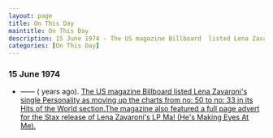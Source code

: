 ```yaml
---
layout: page
title: On This Day
maintitle: On This Day
description: 15 June 1974 - The US magazine Billboard  listed Lena Zavaroni's single Personality as moving up the charts from number 50 to number 33 in its Hits of the World section.The magazine also featured a full page advert for the Stax release of Lena Zavaroni's LP Ma! (He's Making Eyes At Me).
categories: [On This Day]
---
```


### 15 June 1974
* —— (<span id="age"></span> years ago). [The US magazine Billboard  listed Lena Zavaroni's single Personality as moving up the charts from no: 50 to no: 33 in its Hits of the World section.The magazine also featured a full page advert for the Stax release of Lena Zavaroni's LP Ma! (He's Making Eyes At Me).](/newspapers/billboard/1974/06/15/billboard.html)

<!-- Script for calculating number of years ago -->
<script>
var dob = '19740615';
var year = Number(dob.substr(0, 4));
var month = Number(dob.substr(4, 2)) - 1;
var day = Number(dob.substr(6, 2));
var today = new Date();
var age = today.getFullYear() - year;
if (today.getMonth() < month || (today.getMonth() == month && today.getDate() < day)) {
age--;
}
document.getElementById("age").innerHTML=age;
</script>

